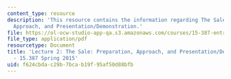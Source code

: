 ```yaml
---
content_type: resource
description: 'This resource contains the information regarding The Sale: Preparation,
  Approach, and Presentation/Demonstration.'
file: https://ol-ocw-studio-app-qa.s3.amazonaws.com/courses/15-387-entrepreneurial-sales-spring-2015/f624cbdac29b7bcab19f95af50d88bfb_MIT15_387S15_Lecture2.pdf
file_type: application/pdf
resourcetype: Document
title: 'Lecture 2: The Sale: Preparation, Approach, and Presentation/Demonstration
  - 15.387 Spring 2015'
uid: f624cbda-c29b-7bca-b19f-95af50d88bfb
---
```

